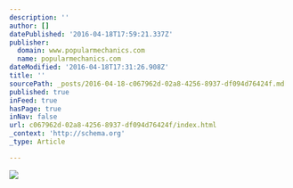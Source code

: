 ```yaml
---
description: ''
author: []
datePublished: '2016-04-18T17:59:21.337Z'
publisher:
  domain: www.popularmechanics.com
  name: popularmechanics.com
dateModified: '2016-04-18T17:31:26.908Z'
title: ''
sourcePath: _posts/2016-04-18-c067962d-02a8-4256-8937-df094d76424f.md
published: true
inFeed: true
hasPage: true
inNav: false
url: c067962d-02a8-4256-8937-df094d76424f/index.html
_context: 'http://schema.org'
_type: Article

---
```

![](http://pop.h-cdn.co/assets/16/15/980x490/1460905270-1447436071-f12.jpg)